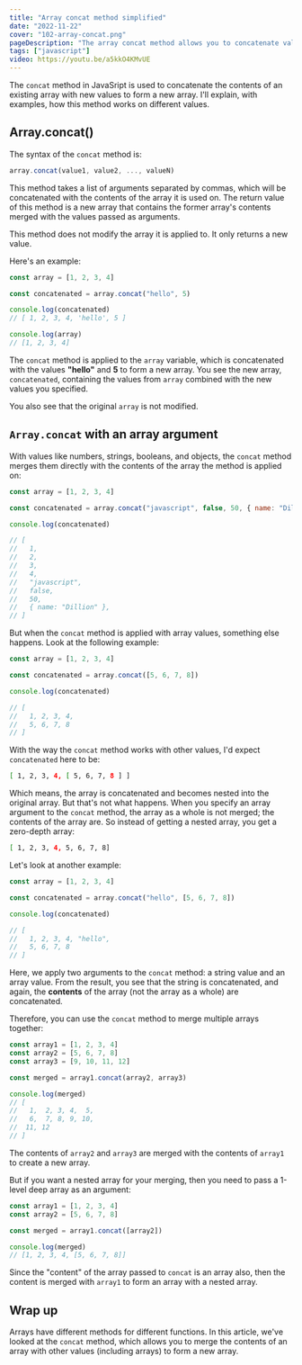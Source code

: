 ```yaml
---
title: "Array concat method simplified"
date: "2022-11-22"
cover: "102-array-concat.png"
pageDescription: "The array concat method allows you to concatenate values of an array with new values, to form a new array. Learn more in this article"
tags: ["javascript"]
video: https://youtu.be/a5kkO4KMvUE
---
```


The `concat` method in JavaSript is used to concatenate the contents of an existing array with new values to form a new array. I'll explain, with examples, how this method works on different values.

## Array.concat()

The syntax of the `concat` method is:

```js
array.concat(value1, value2, ..., valueN)
```

This method takes a list of arguments separated by commas, which will be concatenated with the contents of the array it is used on. The return value of this method is a new array that contains the former array's contents merged with the values passed as arguments.

This method does not modify the array it is applied to. It only returns a new value.

Here's an example:

```js
const array = [1, 2, 3, 4]

const concatenated = array.concat("hello", 5)

console.log(concatenated)
// [ 1, 2, 3, 4, 'hello', 5 ]

console.log(array)
// [1, 2, 3, 4]
```

The `concat` method is applied to the `array` variable, which is concatenated with the values **"hello"** and **5** to form a new array. You see the new array, `concatenated`, containing the values from `array` combined with the new values you specified.

You also see that the original `array` is not modified.

## `Array.concat` with an array argument

With values like numbers, strings, booleans, and objects, the `concat` method merges them directly with the contents of the array the method is applied on:

```js
const array = [1, 2, 3, 4]

const concatenated = array.concat("javascript", false, 50, { name: "Dillion" })

console.log(concatenated)

// [
//   1,
//   2,
//   3,
//   4,
//   "javascript",
//   false,
//   50,
//   { name: "Dillion" },
// ]
```

But when the `concat` method is applied with array values, something else happens. Look at the following example:

```js
const array = [1, 2, 3, 4]

const concatenated = array.concat([5, 6, 7, 8])

console.log(concatenated)

// [
//   1, 2, 3, 4,
//   5, 6, 7, 8
// ]
```

With the way the `concat` method works with other values, I'd expect `concatenated` here to be:

```bash
[ 1, 2, 3, 4, [ 5, 6, 7, 8 ] ]
```

Which means, the array is concatenated and becomes nested into the original array. But that's not what happens. When you specify an array argument to the `concat` method, the array as a whole is not merged; the contents of the array are. So instead of getting a nested array, you get a zero-depth array:

```bash
[ 1, 2, 3, 4, 5, 6, 7, 8]
```

Let's look at another example:

```js
const array = [1, 2, 3, 4]

const concatenated = array.concat("hello", [5, 6, 7, 8])

console.log(concatenated)

// [
//   1, 2, 3, 4, "hello",
//   5, 6, 7, 8
// ]
```

Here, we apply two arguments to the `concat` method: a string value and an array value. From the result, you see that the string is concatenated, and again, the **contents** of the array (not the array as a whole) are concatenated.

Therefore, you can use the `concat` method to merge multiple arrays together:

```js
const array1 = [1, 2, 3, 4]
const array2 = [5, 6, 7, 8]
const array3 = [9, 10, 11, 12]

const merged = array1.concat(array2, array3)

console.log(merged)
// [
//   1,  2, 3, 4,  5,
//   6,  7, 8, 9, 10,
//  11, 12
// ]
```

The contents of `array2` and `array3` are merged with the contents of `array1` to create a new array.

But if you want a nested array for your merging, then you need to pass a 1-level deep array as an argument:

```js
const array1 = [1, 2, 3, 4]
const array2 = [5, 6, 7, 8]

const merged = array1.concat([array2])

console.log(merged)
// [1, 2, 3, 4, [5, 6, 7, 8]]
```

Since the "content" of the array passed to `concat` is an array also, then the content is merged with `array1` to form an array with a nested array.

## Wrap up

Arrays have different methods for different functions. In this article, we've looked at the `concat` method, which allows you to merge the contents of an array with other values (including arrays) to form a new array.

